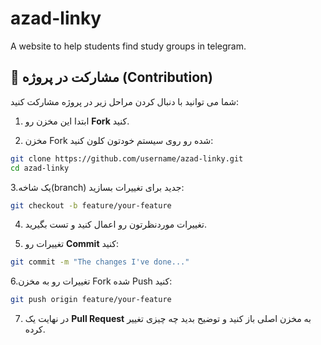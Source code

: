 # azad-linky
A website to help students find study groups in telegram.


## 🤝 مشارکت در پروژه (Contribution)

شما می توانید با دنبال کردن مراحل زیر در پروژه مشارکت کنید:

1. ابتدا این مخزن رو **Fork** کنید.  

2. مخزن Fork شده رو روی سیستم خودتون کلون کنید:  
```bash
git clone https://github.com/username/azad-linky.git
cd azad-linky
```


3.یک شاخه(branch) جدید برای تغییرات بسازید: 

```bash
git checkout -b feature/your-feature
```


4. تغییرات موردنظرتون رو اعمال کنید و تست بگیرید.
    
5. تغییرات رو **Commit** کنید:

```bash
git commit -m "The changes I've done..."
```



6.تغییرات رو به مخزن Fork شده Push کنید:

```bash
git push origin feature/your-feature
```

7. در نهایت یک **Pull Request** به مخزن اصلی باز کنید و توضیح بدید چه چیزی تغییر کرده.
